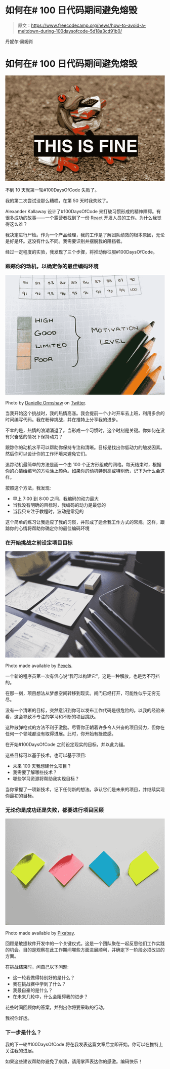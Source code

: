 # 如何在# 100 日代码期间避免熔毁

> 原文：<https://www.freecodecamp.org/news/how-to-avoid-a-meltdown-during-100daysofcode-5d18a3cd91b0/>

丹妮尔·奥姆肖

# 如何在# 100 日代码期间避免熔毁

![NmkmycNRIGtzuJRMdiiDVRd0Hs8kXFRMXmfP](img/2451ece606e2293bf41e0928edada16c.png)

不到 10 天就第一轮#100DaysOfCode 失败了。

我的第二次尝试没那么糟糕，在第 50 天时我失败了。

Alexander Kallaway 设计了#100DaysOfCode 来打破习惯形成的精神障碍。有很多成功的故事——一个露营者找到了一份 React 开发人员的工作。为什么我觉得这么难？

我决定进行尸检。作为一个产品经理，我的工作是了解团队绩效的根本原因，无论是好是坏。这没有什么不同。我需要识别并摆脱我的阻挡者。

经过一定程度的实验，我发现了三个步骤，将推动你征服#100DaysOfCode。

### 跟踪你的动机，以确定你的最佳编码环境

![ZV3wbApIu7q6XpKMI6sMxkOudQhnbBerZbnv](img/a1f350481907aafe1baadf27d803ea16.png)

Photo by [Danielle Ormshaw](https://twitter.com/SchnucklePi) on [Twitter](https://twitter.com/SchnucklePi/status/888319652711018496).

当我开始这个挑战时，我的热情高涨。我会提前一个小时开车去上班，利用多余的时间编写代码。我在粉碎挑战，并在推特上分享我的进步。

不幸的是，热情的浪潮消退了。当形成一个习惯时，这个时刻是关键。你如何在没有兴奋感的情况下保持动力？

跟踪你的动机水平可以帮助你保持专注和清晰。目标是找出你低动力的触发因素。然后你可以设计你的工作环境来避免它们。

追踪动机最简单的方法是画一个由 100 个正方形组成的网格。每天结束时，根据你的心情给编号的方块涂上颜色。如果你的动机特别高或特别低，记下为什么会这样。

按照这个方法，我发现:

*   早上 7:00 到 8:00 之间，我编码的动力最大
*   当我没有明确的目标时，我编码的动力是最低的
*   当我只专注于教程时，波动是常见的

这个简单的练习让我适应了我的习惯，并形成了适合我工作方式的常规。这样，跟踪你的心情将帮助你确定你的最佳编码环境

### 在开始挑战之前设定项目目标

![xQTtdZ9uMSeul9lJOzGMTRgaJRyZrvVZNmAw](img/b6c69a572df7628374b5a7b4a19293b9.png)

Photo made available by [Pexels](https://static.pexels.com/photos/273230/pexels-photo-273230.jpeg).

一个新的程序员第一次有信心说“我可以构建它”，这是一种解放，也是势不可挡的。

在那一刻，项目想法从梦想空间转移到现实。闸门已经打开，可能性似乎无穷无尽。

没有一个清晰的目标，突然意识到你可以发布工作代码是很危险的。以我的经验来看，这会导致不专注的学习和不断的项目跳跃。

这种散弹枪式的方法不利于激励。尽管你正朝着许多令人兴奋的项目努力，但你在任何一个领域都没有取得进展。此时，你开始有挫败感。

在开始#100DaysOfCode 之前设定现实的目标，并以此为锚。

这些目标可以基于技术，也可以基于项目:

*   未来 100 天我想建什么项目？
*   我需要了解哪些技术？
*   哪些学习资源将帮助我实现目标？

当你掌握了一项新技术，记下任何新的想法。承认它们是未来的项目，并继续实现你最初的目标。

### 无论你是成功还是失败，都要进行项目回顾

![hHpnSpcAnutTVj5pF1ZxNWTE6-g9I9QBqoa5](img/f7af5b5a6b1a6bdf288629ce5ed2c95f.png)

Photo made available by [Pixabay](https://pixabay.com/en/list-sticky-notes-note-stickies-1925752/).

回顾是敏捷软件开发中的一个关键仪式。这是一个团队聚在一起反思他们工作实践的机会。目的是观察在此工作期间哪些方面进展顺利，并确定下一阶段必须改进的方面。

在挑战结束时，问自己以下问题:

*   这一轮我做得特别好的是什么？
*   我在挑战赛中学到了什么？
*   我最自豪的是什么？
*   在未来几轮中，什么会阻碍我的进步？

花些时间回顾你的答案，并列出你将要采取的行动。

我祝你好运。

### 下一步是什么？

我的下一轮#100DaysOfCode 将在我发表这篇文章后立即开始。你可以在推特上关注我的进展。

如果这些建议帮助你避免了崩溃，请用掌声表达你的感激。编码快乐！